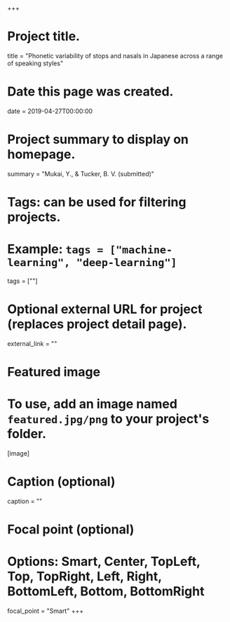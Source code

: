 +++
# Project title.
title = "Phonetic variability of stops and nasals in Japanese across a range of speaking styles"

# Date this page was created.
date = 2019-04-27T00:00:00

# Project summary to display on homepage.
summary = "Mukai, Y., & Tucker, B. V. (submitted)"

# Tags: can be used for filtering projects.
# Example: `tags = ["machine-learning", "deep-learning"]`
tags = [""]

# Optional external URL for project (replaces project detail page).
external_link = ""

# Featured image
# To use, add an image named `featured.jpg/png` to your project's folder.
[image]
  # Caption (optional)
  caption = ""

  # Focal point (optional)
  # Options: Smart, Center, TopLeft, Top, TopRight, Left, Right, BottomLeft, Bottom, BottomRight
  focal_point = "Smart"
+++
